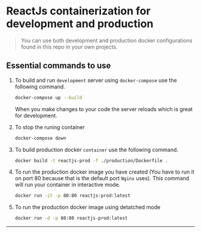 # ReactJs containerization for development and production

> You can use both development and production docker configurations found in this repo in your own projects.

## Essential commands to use

1. To build and run `development` server using `docker-compose` use the following command.

    ```bash
    docker-compose up --build
    ```

    When you make changes to your code the server reloads which is great for development.

2. To stop the runing container

    ```bash
    docker-compose down
    ```

3. To build production docker `container` use the following command.

    ```bash
    docker build -t reactjs-prod -f ./production/Dockerfile .
    ```

4. To run the production docker image you have created (You have to run it on port 80 because that is the default port `Nginx` uses). This command will run your container in interactive mode.

    ```bash
    docker run -it -p 80:80 reactjs-prod:latest
    ```

5. To run the production docker image using detatched mode

    ```bash
    docker run -d -p 80:80 reactjs-prod:latest
    ```


<hr />
